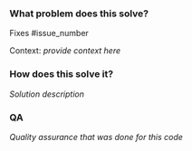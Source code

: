 ### What problem does this solve?

Fixes #issue_number

Context: _provide context here_

### How does this solve it?
_Solution description_

### QA
_Quality assurance that was done for this code_
